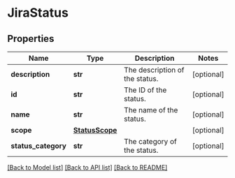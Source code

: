 # JiraStatus

## Properties
Name | Type | Description | Notes
------------ | ------------- | ------------- | -------------
**description** | **str** | The description of the status. | [optional] 
**id** | **str** | The ID of the status. | [optional] 
**name** | **str** | The name of the status. | [optional] 
**scope** | [**StatusScope**](StatusScope.md) |  | [optional] 
**status_category** | **str** | The category of the status. | [optional] 

[[Back to Model list]](../README.md#documentation-for-models) [[Back to API list]](../README.md#documentation-for-api-endpoints) [[Back to README]](../README.md)

